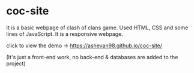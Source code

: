 # coc-site
It is a basic webpage of clash of clans game. Used HTML, CSS and some lines of JavaScript. It is a responsive webpage.

click to view the demo → https://ashevan98.github.io/coc-site/

(It's just a front-end work, no back-end & databases are added to the project)
